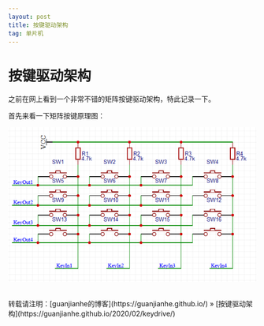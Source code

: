 ```yaml
---
layout: post
title: 按键驱动架构
tag: 单片机
---
```


# 按键驱动架构

之前在网上看到一个非常不错的矩阵按键驱动架构，特此记录一下。



首先来看一下矩阵按键原理图：

![](../images/posts/keydrive/image1.png)











<br>
转载请注明：[guanjianhe的博客](https://guanjianhe.github.io/) » [按键驱动架构](https://guanjianhe.github.io/2020/02/keydrive/)